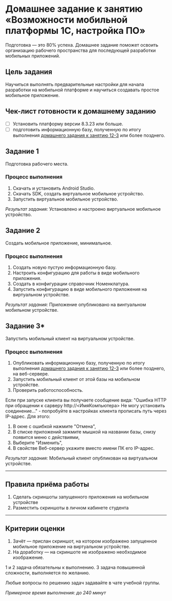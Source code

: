 # Домашнее задание к занятию «Возможности мобильной платформы 1С, настройка ПО»

Подготовка — это 80% успеха. Домашнее задание поможет освоить организацию рабочего пространства для последующей разработки мобильных приложений.

## Цель задания

Научиться выполнять предварительные настройки для начала разработки на мобильной платформе и научиться создавать простое мобильное приложение.

## Чек-лист готовности к домашнему заданию

- [ ] Установить платформу версии 8.3.23 или больше.
- [ ] подготовить информационную базу, полученную по итогу выполнения [домашнего задания к занятию 12-3](../BSP/homework-12-3.md) или более позднего.

## Задание 1
Подготовка рабочего места.

### Процесс выполнения
1. Скачать и установить Android Studio.
2. Скачать SDK, создать виртуальное мобильное устройство.
3. Запустить виртуальное мобильное устройство.
 
*Результат задания:* 
Установлено и настроено виртуальное мобильное устройство.

## Задание 2
Создать мобильное приложение, минимальное.

### Процесс выполнения
1. Создать новую пустую информационную базу.
2. Настроить конфигурацию для работы в виде мобильного приложения.
3. Создать в конфигурации справочник Номенклатура.
4. Запустить конфигурацию в виде мобильного приложения на виртуальном устройстве.

*Результат задания:* 
Приложение опубликовано на винтуальном мобильном устройстве.


## Задание 3*
Запустить мобильный клиент на виртуальном устройстве.

### Процесс выполнения
1. Опубликовать информационную базу, полученную по итогу выполнения [домашнего задания к занятию 12-3](../BSP/homework-12-3.md) или более позднего, на веб-сервере.
2. Запустить мобильный клиент от этой базы на мобильном устройстве.
3. Проверить работоспособность.

Если при запуске клиента вы получаете сообщение вида: "Ошибка HTTP при обращении к сарверу http://<ИмяКомпьютера> Не могу установить соединение..." - попробуйте в настройках клиента прописать путь через IP-адрес. Для этого:

1. В окне с ошибкой нажмите "Отмена",
2. В списке приложений зажмите мышкой на названии базы, снизу появится меню с действиями,
3. Выберите "Изменить",
4. В свойстве Веб-сервер укажите вместо имени ПК его IP-адрес.

*Результат задания:* 
Мобильный клиент опубликован на виртуальном устройстве.


------

## Правила приёма работы 

1. Сделать скриншоты запущенного приложения на мобильном устройстве
2. Разместить скриншоты в личном кабинете студента

------
## Критерии оценки

1. Зачёт — прислан скриншот, на котором изображено запущенное мобильное приложение на виртуальном устройстве.
2. На доработку — на скриншоте не изображено необходимое изображение.

1 и 2 задача обязательны к выполнению. 3 задача повышенной сложности, выполняется по желанию.

Любые вопросы по решению задач задавайте в чате учебной группы.

*Примерное время выполнения: до 240 минут*

